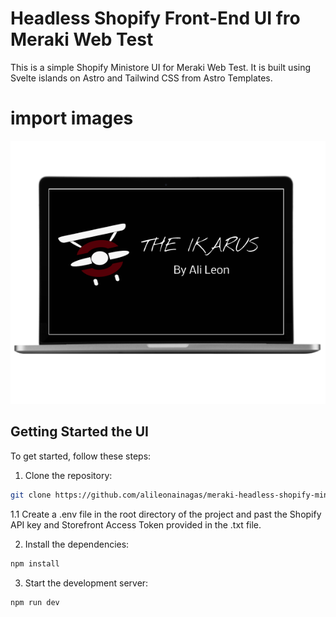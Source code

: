 # Headless Shopify Front-End UI fro Meraki Web Test

This is a simple Shopify Ministore UI for Meraki Web Test. It is built using Svelte islands on Astro and Tailwind CSS from Astro Templates.

# import images
  ![image](./src/assets/Ikarus-mock.png)

## Getting Started the UI

To get started, follow these steps:

1. Clone the repository:

```bash
git clone https://github.com/alileonainagas/meraki-headless-shopify-ministore.git
```

1.1 Create a .env file in the root directory of the project and past the Shopify API key and Storefront Access Token provided in the .txt file.

2. Install the dependencies:

```bash
npm install
```

3. Start the development server:

```bash
npm run dev
```
